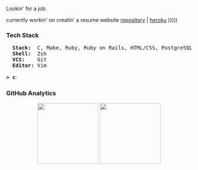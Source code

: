 Lookin' for a job

currently workin' on creatin' a resume website <a href="https://github.com/kidsalright/myau">repository</a> | <a href="hrefcurriculumvi.herokuapp.com">heroku</a> )))))

### Tech Stack
<pre>
  <b>Stack: </b> C, Make, Ruby, Ruby on Rails, HTML/CSS, PostgreSQL
  <b>Shell: </b> Zsh
  <b>VCS:   </b> Git
  <b>Editor:</b> Vim

<b>> <img align="top" src="https://user-images.githubusercontent.com/2514771/93036534-5fbd6480-f5fd-11ea-8a13-58ef04796c17.gif" alt="cursor" width="10" height="18" /></b>
</pre>

### GitHub Analytics
<p align="center">
	<img height="165em" src="https://github-readme-stats-eight-theta.vercel.app/api?username=kidsalright&show_icons=true&theme=vue-dark&include_all_commits=true&count_private=true&hide_border=true" />
	<img height="165em" src="https://github-readme-stats-eight-theta.vercel.app/api/top-langs/?username=kidsalright&layout=compact&theme=vue-dark&hide_border=true" />
</p>
